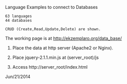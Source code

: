 Language Examples to connect to Databases

	63 languages
	44 databases

	CRUD (Create,Read,Update,Delete) are shown.

The working page is at <http://ekzemplaro.org/data_base/>

1) Place the data at http server (Apache2 or Nginx).

2) Place jquery-2.1.1.min.js at (server_root)/js

3) Access http://server_root/index.html

Jun/21/2014
